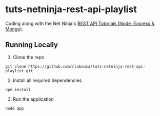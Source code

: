 # tuts-netninja-rest-api-playlist
Coding along with the Net Ninja's [REST API Tutorials (Node, Express & Mongo)](https://www.youtube.com/playlist?list=PL4cUxeGkcC9jBcybHMTIia56aV21o2cZ8).

## Running Locally 
1. Clone the repo
```
git clone https://github.com/rlabausa/tuts-netninja-rest-api-playlist.git
```
2. Install all required dependencies
```
npm install
```
3. Run the application
```
node app
```
